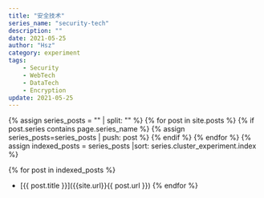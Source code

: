 ```yaml
---
title: "安全技术"
series_name: "security-tech"
description: ""
date: 2021-05-25
author: "Hsz"
category: experiment
tags:
    - Security
    - WebTech
    - DataTech
    - Encryption
update: 2021-05-25
---
```


{% assign series_posts = "" | split: "" %}
{% for post in site.posts %}
    {% if post.series contains page.series_name %}
    {% assign series_posts=series_posts | push: post %}
    {% endif %}
{% endfor %}
{% assign indexed_posts = series_posts |sort: series.cluster_experiment.index %}

{% for post in indexed_posts %}
+ [{{ post.title }}]({{site.url}}{{ post.url }})
{% endfor %}
